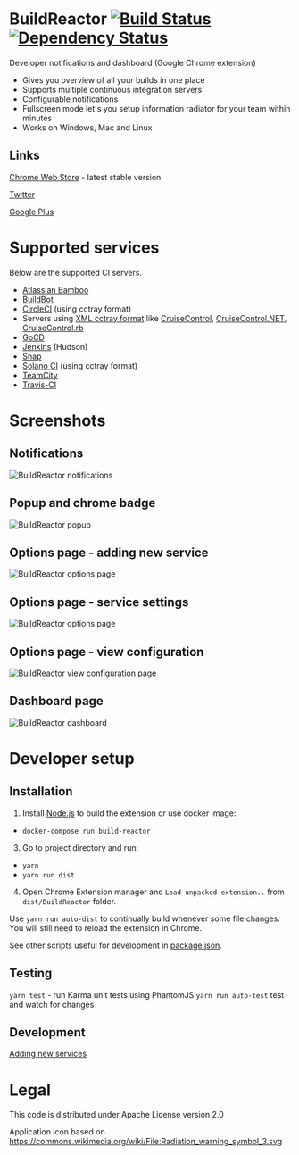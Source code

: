 BuildReactor [![Build Status](https://secure.travis-ci.org/AdamNowotny/BuildReactor.png)](http://travis-ci.org/AdamNowotny/BuildReactor) [![Dependency Status](https://gemnasium.com/AdamNowotny/BuildReactor.png)](https://gemnasium.com/AdamNowotny/BuildReactor)
============

Developer notifications and dashboard (Google Chrome extension)
 * Gives you overview of all your builds in one place
 * Supports multiple continuous integration servers
 * Configurable notifications
 * Fullscreen mode let's you setup information radiator for your team within minutes
 * Works on Windows, Mac and Linux

Links
-----
[Chrome Web Store](http://goo.gl/BX01T) - latest stable version

[Twitter](https://twitter.com/BuildReactor)

[Google Plus](https://plus.google.com/110744393630490320507/)

Supported services
==================

Below are the supported CI servers.

 * [Atlassian Bamboo](http://www.atlassian.com/software/bamboo/)
 * [BuildBot](http://buildbot.net/)
 * [CircleCI](https://circleci.com) (using cctray format)
 * Servers using [XML cctray format](http://confluence.public.thoughtworks.org/display/CI/Multiple+Project+Summary+Reporting+Standard) like [CruiseControl](http://cruisecontrol.sourceforge.net/), [CruiseControl.NET](http://www.cruisecontrolnet.org/), [CruiseControl.rb](http://cruisecontrolrb.thoughtworks.com/)
 * [GoCD](https://github.com/gocd/gocd)
 * [Jenkins](http://jenkins-ci.org/) (Hudson)
 * [Snap](http://snap-ci.com/)
 * [Solano CI](https://www.solanolabs.com/) (using cctray format)
 * [TeamCity](http://www.jetbrains.com/teamcity/)
 * [Travis-CI](http://travis-ci.org/)

Screenshots
===========

Notifications
-------------
<img src="docs/notifications-640x400.jpg" alt="BuildReactor notifications">

Popup and chrome badge
----------------------
<img src="docs/popup-640x400.jpg" alt="BuildReactor popup">

Options page - adding new service
---------------------------------
<img src="docs/settings-new-1280x800.jpg" alt="BuildReactor options page">

Options page - service settings
-------------------------------
<img src="docs/settings-1280x800.jpg" alt="BuildReactor options page">

Options page - view configuration
---------------------------------
<img src="docs/settings-view-1280x800.jpg" alt="BuildReactor view configuration page">

Dashboard page
-------------------------------
<img src="docs/dashboard-1280x800.jpg" alt="BuildReactor dashboard">

Developer setup
===============

Installation
------------

1. Install [Node.js](http://nodejs.org/) to build the extension or use docker image:
 - `docker-compose run build-reactor`
3. Go to project directory and run:
 - `yarn`
 - `yarn run dist`
4. Open Chrome Extension manager and `Load unpacked extension..` from `dist/BuildReactor` folder.

Use `yarn run auto-dist` to continually build whenever some file changes. You will still need to reload the extension in Chrome.

See other scripts useful for development in [package.json](package.json).

Testing
-------

`yarn test` - run Karma unit tests using PhantomJS
`yarn run auto-test` test and watch for changes

Development
-----------

[Adding new services](docs/adding-new-services.markdown)

Legal
=====

This code is distributed under Apache License version 2.0

Application icon based on https://commons.wikimedia.org/wiki/File:Radiation_warning_symbol_3.svg
